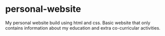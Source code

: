# personal-website
My personal website build using html and css. Basic website that only contains information about my education and extra co-curricular activities.
